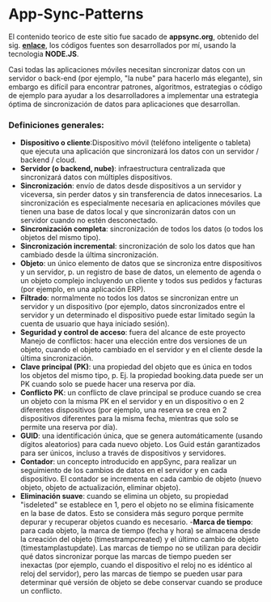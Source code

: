 # App-Sync-Patterns
El contenido teorico de este sitio fue sacado de **appsync.org**, obtenido del sig. **[enlace]**, los códigos fuentes son desarrollados por mí, usando la tecnologia **NODE.JS**.

[enlace]:https://www.slideshare.net/nikonelissen/appsyncorg-opensource-patterns-and-code-for-data-synchronization-in-mobile-apps

Casi todas las aplicaciones móviles necesitan sincronizar datos con un servidor o back-end (por ejemplo, "la nube" para hacerlo más elegante), sin embargo es difícil para encontrar patrones, algoritmos, estrategias o código de ejemplo para ayudar a los desarrolladores a implementar una estrategia óptima de sincronización de datos para aplicaciones que desarrollan.

### Definiciones generales:

- **Dispositivo o cliente**:Dispositivo móvil (teléfono inteligente o tableta) que ejecuta una aplicación que sincronizará los datos con un servidor / backend / cloud.
- **Servidor (o backend, nube)**: infraestructura centralizada que sincronizará datos con múltiples dispositivos.
- **Sincronización**: envío de datos desde dispositivos a un servidor y viceversa, sin perder datos y sin transferencia de datos innecesarios. La sincronización es especialmente necesaria en aplicaciones móviles que tienen una base de datos local y que sincronizarán datos con un servidor cuando no estén desconectado.
- **Sincronización completa**: sincronización de todos los datos (o todos los objetos del mismo tipo).
- **Sincronización incremental**: sincronización de solo los datos que han cambiado desde la última sincronización.
- **Objeto**: un único elemento de datos que se sincroniza entre dispositivos y un servidor, p. un registro de base de datos, un elemento de agenda o un objeto complejo incluyendo un cliente y todos sus pedidos y facturas (por ejemplo, en una aplicación ERP).
- **Filtrado**: normalmente no todos los datos se sincronizan entre un servidor y un dispositivo (por ejemplo, datos sincronizados entre el servidor y un determinado el dispositivo puede estar limitado según la cuenta de usuario que haya iniciado sesión).
- **Seguridad y control de acceso**: fuera del alcance de este proyecto Manejo de conflictos: hacer una elección entre dos versiones de un objeto, cuando el objeto cambiado en el servidor y en el cliente desde la última sincronización.
- **Clave principal (PK)**: una propiedad del objeto que es única en todos los objetos del mismo tipo, p. Ej. la propiedad booking.data puede ser un PK cuando solo se puede hacer una reserva por día.
- **Conflicto PK**: un conflicto de clave principal se produce cuando se crea un objeto con la misma PK en el servidor y en un dispositivo o en 2 diferentes dispositivos (por ejemplo, una reserva se crea en 2 dispositivos diferentes para la misma fecha, mientras que solo se permite una reserva por día).
- **GUID**: una identificación única, que se genera automáticamente (usando dígitos aleatorios) para cada nuevo objeto. Los Guid están garantizados para ser únicos, incluso a través de dispositivos y servidores.
- **Contador**: un concepto introducido en appSync, para realizar un seguimiento de los cambios de datos en el servidor y en cada dispositivo. El contador se incrementa en cada cambio de objeto (nuevo objeto, objeto de actualización, eliminar objeto).
- **Eliminación suave**: cuando se elimina un objeto, su propiedad "isdeleted" se establece en 1, pero el objeto no se elimina físicamente en la base de datos. Esto se considera más seguro porque permite depurar y recuperar objetos cuando es necesario.
-**Marca de tiempo**: para cada objeto, la marca de tiempo (fecha y hora) se almacena desde la creación del objeto (timestrampcreated) y el último cambio de objeto (timestamplastupdate). Las marcas de tiempo no se utilizan para decidir qué datos sincronizar porque las marcas de tiempo pueden ser inexactas (por ejemplo, cuando el dispositivo el reloj no es idéntico al reloj del servidor), pero las marcas de tiempo se pueden usar para determinar qué versión de objeto se debe conservar cuando se produce un conflicto.
